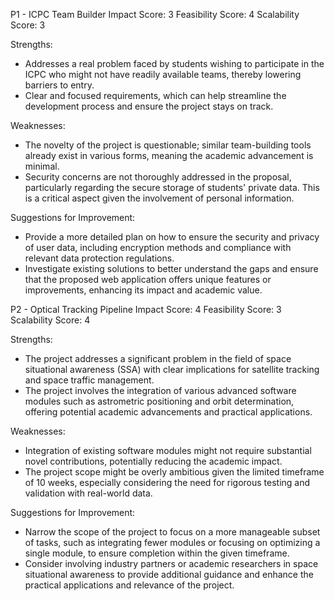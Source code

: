 P1 - ICPC Team Builder
Impact Score: 3
Feasibility Score: 4
Scalability Score: 3

Strengths:
- Addresses a real problem faced by students wishing to participate in the ICPC who might not have readily available teams, thereby lowering barriers to entry.
- Clear and focused requirements, which can help streamline the development process and ensure the project stays on track.

Weaknesses:
- The novelty of the project is questionable; similar team-building tools already exist in various forms, meaning the academic advancement is minimal.
- Security concerns are not thoroughly addressed in the proposal, particularly regarding the secure storage of students' private data. This is a critical aspect given the involvement of personal information.

Suggestions for Improvement:
- Provide a more detailed plan on how to ensure the security and privacy of user data, including encryption methods and compliance with relevant data protection regulations.
- Investigate existing solutions to better understand the gaps and ensure that the proposed web application offers unique features or improvements, enhancing its impact and academic value.

P2 - Optical Tracking Pipeline
Impact Score: 4
Feasibility Score: 3
Scalability Score: 4

Strengths:
- The project addresses a significant problem in the field of space situational awareness (SSA) with clear implications for satellite tracking and space traffic management.
- The project involves the integration of various advanced software modules such as astrometric positioning and orbit determination, offering potential academic advancements and practical applications.

Weaknesses:
- Integration of existing software modules might not require substantial novel contributions, potentially reducing the academic impact.
- The project scope might be overly ambitious given the limited timeframe of 10 weeks, especially considering the need for rigorous testing and validation with real-world data.

Suggestions for Improvement:
- Narrow the scope of the project to focus on a more manageable subset of tasks, such as integrating fewer modules or focusing on optimizing a single module, to ensure completion within the given timeframe.
- Consider involving industry partners or academic researchers in space situational awareness to provide additional guidance and enhance the practical applications and relevance of the project.

